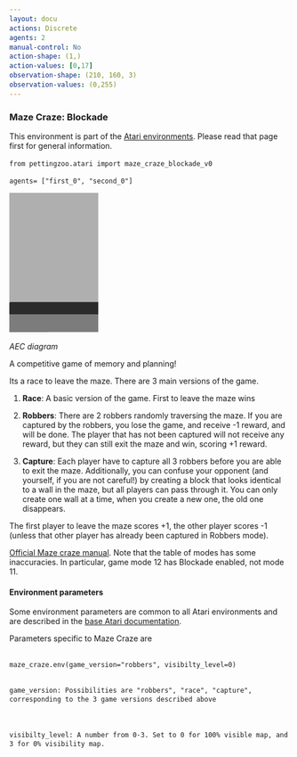 ```yaml
---
layout: docu
actions: Discrete
agents: 2
manual-control: No
action-shape: (1,)
action-values: [0,17]
observation-shape: (210, 160, 3)
observation-values: (0,255)
---
```



### Maze Craze: Blockade



This environment is part of the [Atari environments](../atari). Please read that page first for general information.





`from pettingzoo.atari import maze_craze_blockade_v0`



`agents= ["first_0", "second_0"]`



![maze_craze_blockade gif](atari_maze_craze.gif)



*AEC diagram*



A competitive game of memory and planning!



Its a race to leave the maze. There are 3 main versions of the game.



1. **Race**: A basic version of the game. First to leave the maze wins

2. **Robbers**: There are 2 robbers randomly traversing the maze. If you are captured by the robbers, you lose the game, and receive -1 reward, and will be done. The player that has not been captured will not receive any reward, but they can still exit the maze and win, scoring +1 reward.

3. **Capture**: Each player have to capture all 3 robbers before you are able to exit the maze. Additionally, you can confuse your opponent (and yourself, if you are not careful!) by creating a block that looks identical to a wall in the maze, but all players can pass through it. You can only create one wall at a time, when you create a new one, the old one disappears.



The first player to leave the maze scores +1, the other player scores -1 (unless that other player has already been captured in Robbers mode).



[Official Maze craze manual](https://atariage.com/manual_html_page.php?SoftwareLabelID=295). Note that the table of modes has some inaccuracies. In particular, game mode 12 has Blockade enabled, not mode 11.



#### Environment parameters



Some environment parameters are common to all Atari environments and are described in the [base Atari documentation](../atari).



Parameters specific to Maze Craze are



```

maze_craze.env(game_version="robbers", visibilty_level=0)

```



```

game_version: Possibilities are "robbers", "race", "capture", corresponding to the 3 game versions described above



visibilty_level: A number from 0-3. Set to 0 for 100% visible map, and 3 for 0% visibility map.

```
